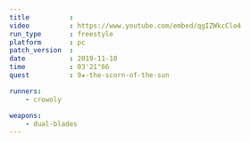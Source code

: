 ```yaml
---
title          :
video          : https://www.youtube.com/embed/qgIZWkcClo4
run_type       : freestyle
platform       : pc
patch_version  : 
date           : 2019-11-10
time           : 03'21"66
quest          : 9★-the-scorn-of-the-sun

runners:
    - crowoly

weapons:
    - dual-blades
---
```

